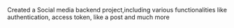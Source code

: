 Created a Social media backend project,including various functionalities like authentication, access token, like a post and much more
